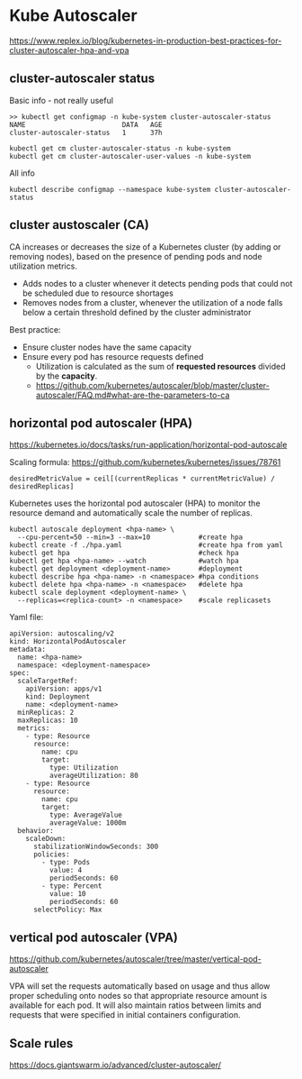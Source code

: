# Kube Autoscaler

https://www.replex.io/blog/kubernetes-in-production-best-practices-for-cluster-autoscaler-hpa-and-vpa


## cluster-autoscaler status
Basic info - not really useful
```
>> kubectl get configmap -n kube-system cluster-autoscaler-status
NAME                        DATA   AGE
cluster-autoscaler-status   1      37h

kubectl get cm cluster-autoscaler-status -n kube-system
kubectl get cm cluster-autoscaler-user-values -n kube-system
```
All info
```
kubectl describe configmap --namespace kube-system cluster-autoscaler-status
```

## cluster austoscaler (CA)
CA increases or decreases the size of a Kubernetes cluster (by adding or removing nodes), based on the presence of pending pods and node utilization metrics.
- Adds nodes to a cluster whenever it detects pending pods that could not be scheduled due to resource shortages
- Removes nodes from a cluster, whenever the utilization of a node falls below a certain threshold defined by the cluster administrator

Best practice:
- Ensure cluster nodes have the same capacity
- Ensure every pod has resource requests defined
  - Utilization is calculated as the sum of **requested resources** divided by the **capacity**.
  - https://github.com/kubernetes/autoscaler/blob/master/cluster-autoscaler/FAQ.md#what-are-the-parameters-to-ca

## horizontal pod autoscaler (HPA)
https://kubernetes.io/docs/tasks/run-application/horizontal-pod-autoscale

Scaling formula: 
https://github.com/kubernetes/kubernetes/issues/78761
```
desiredMetricValue = ceil[(currentReplicas * currentMetricValue) / desiredReplicas]
```

Kubernetes uses the horizontal pod autoscaler (HPA) to monitor the resource demand and automatically scale the number of replicas. 

```      
kubectl autoscale deployment <hpa-name> \
  --cpu-percent=50 --min=3 --max=10            #create hpa
kubectl create -f ./hpa.yaml                   #create hpa from yaml
kubectl get hpa                                #check hpa
kubectl get hpa <hpa-name> --watch             #watch hpa
kubectl get deployment <deployment-name>       #deployment
kubectl describe hpa <hpa-name> -n <namespace> #hpa conditions
kubectl delete hpa <hpa-name> -n <namespace>   #delete hpa
kubectl scale deployment <deployment-name> \
  --replicas=<replica-count> -n <namespace>    #scale replicasets
```

Yaml file:
```
apiVersion: autoscaling/v2
kind: HorizontalPodAutoscaler
metadata:
  name: <hpa-name>
  namespace: <deployment-namespace>
spec:
  scaleTargetRef:
    apiVersion: apps/v1
    kind: Deployment
    name: <deployment-name>
  minReplicas: 2
  maxReplicas: 10
  metrics:
    - type: Resource
      resource:
        name: cpu
        target:
          type: Utilization
          averageUtilization: 80
    - type: Resource
      resource:
        name: cpu
        target:
          type: AverageValue
          averageValue: 1000m
  behavior:
    scaleDown:
      stabilizationWindowSeconds: 300
      policies:
        - type: Pods
          value: 4
          periodSeconds: 60
        - type: Percent
          value: 10
          periodSeconds: 60
      selectPolicy: Max
```

## vertical pod autoscaler (VPA)
https://github.com/kubernetes/autoscaler/tree/master/vertical-pod-autoscaler

VPA will set the requests automatically based on usage and thus allow proper scheduling onto nodes so that appropriate resource amount is available for each pod. It will also maintain ratios between limits and requests that were specified in initial containers configuration.

## Scale rules
https://docs.giantswarm.io/advanced/cluster-autoscaler/
